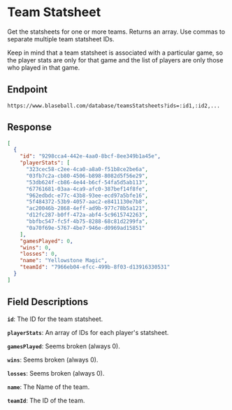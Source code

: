 # Team Statsheet

Get the statsheets for one or more teams. Returns an array. Use commas to separate multiple team statsheet IDs.

Keep in mind that a team statsheet is associated with a particular game, so the player stats are only for that game and the list of players are only those who played in that game.

## Endpoint

`https://www.blaseball.com/database/teamsStatsheets?ids=:id1,:id2,...`

## Response

```json
[
  {
    "id": "9298cca4-442e-4aa0-8bcf-8ee349b1a45e",
    "playerStats": [
      "323cec58-c2ee-4ca0-a8a0-f51b8ce2be6a",
      "03fb7c2a-cb80-4506-b898-8082d5f56e29",
      "53db624f-cb86-4e44-b6cf-54fa5d5ab113",
      "67761681-03aa-4ca9-afc0-387bef14f8fe",
      "962edbdc-e77c-43b8-93ee-ecd97a5bfe16",
      "5f484372-53b9-4057-aac2-e8411130e7b8",
      "ac20046b-2868-4eff-ad9b-977c78b5a121",
      "d12fc287-b0ff-472a-abf4-5c9615742263",
      "bbfbc547-fc5f-4b75-8288-68c81d2299fa",
      "0a70f69e-5767-4be7-946e-d0969ad15851"
    ],
    "gamesPlayed": 0,
    "wins": 0,
    "losses": 0,
    "name": "Yellowstone Magic",
    "teamId": "7966eb04-efcc-499b-8f03-d13916330531"
  }
]
```

## Field Descriptions

**`id`**: The ID for the team statsheet.

**`playerStats`**: An array of IDs for each player's statsheet.

**`gamesPlayed`**: Seems broken (always 0).

**`wins`**: Seems broken (always 0).

**`losses`**: Seems broken (always 0).

**`name`**: The Name of the team.

**`teamId`**: The ID of the team.
